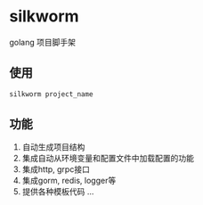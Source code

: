 # silkworm
golang 项目脚手架

## 使用
```bash
silkworm project_name
```

## 功能
1. 自动生成项目结构
1. 集成自动从环境变量和配置文件中加载配置的功能
2. 集成http, grpc接口
3. 集成gorm, redis, logger等
4. 提供各种模板代码
...
